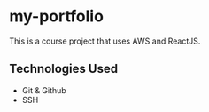 # my-portfolio
This is a course project that uses AWS and ReactJS.

## Technologies Used

- Git & Github
- SSH
